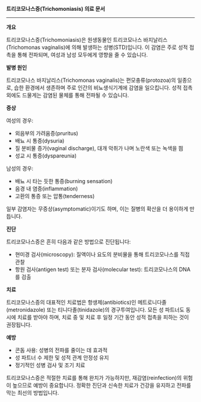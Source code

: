 **트리코모나스증(Trichomoniasis) 의료 문서**

---

**개요**

트리코모나스증(Trichomoniasis)은 원생동물인 트리코모나스 바지날리스(Trichomonas vaginalis)에 의해 발생하는 성병(STD)입니다. 이 감염은 주로 성적 접촉을 통해 전파되며, 여성과 남성 모두에게 영향을 줄 수 있습니다.

**발병 원인**

트리코모나스 바지날리스(Trichomonas vaginalis)는 편모충류(protozoa)의 일종으로, 습한 환경에서 생존하며 주로 인간의 비뇨생식기계에 감염을 일으킵니다. 성적 접촉 외에도 드물게는 감염된 물체를 통해 전파될 수 있습니다.

**증상**

여성의 경우:
- 외음부의 가려움증(pruritus)
- 배뇨 시 통증(dysuria)
- 질 분비물 증가(vaginal discharge), 대개 악취가 나며 노란색 또는 녹색을 띔
- 성교 시 통증(dyspareunia)

남성의 경우:
- 배뇨 시 타는 듯한 통증(burning sensation)
- 음경 내 염증(inflammation)
- 고환의 통증 또는 압통(tenderness)

일부 감염자는 무증상(asymptomatic)이기도 하며, 이는 질병의 확산을 더 용이하게 만듭니다.

**진단**

트리코모나스증은 흔히 다음과 같은 방법으로 진단됩니다:
- 현미경 검사(microscopy): 질액이나 요도의 분비물을 통해 트리코모나스를 직접 관찰
- 항원 검사(antigen test) 또는 분자 검사(molecular test): 트리코모나스의 DNA를 검출

**치료**

트리코모나스증의 대표적인 치료법은 항생제(antibiotics)인 메트로니다졸(metronidazole) 또는 티니다졸(tinidazole)의 경구투여입니다. 모든 성 파트너도 동시에 치료를 받아야 하며, 치료 중 및 치료 후 일정 기간 동안 성적 접촉을 피하는 것이 권장됩니다.

**예방**

- 콘돔 사용: 성병의 전파를 줄이는 데 효과적
- 성 파트너 수 제한 및 성적 관계 안정성 유지
- 정기적인 성병 검사 및 조기 치료

트리코모나스증은 적절한 치료를 통해 완치가 가능하지만, 재감염(reinfection)의 위험이 높으므로 예방이 중요합니다. 정확한 진단과 신속한 치료가 건강을 유지하고 전파를 막는 최선의 방법입니다.